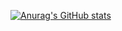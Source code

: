 [![Anurag's GitHub stats](https://github-readme-stats.vercel.app/api?username=JGabT)](https://github.com/anuraghazra/github-readme-stats)
